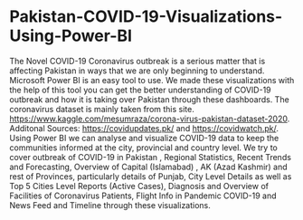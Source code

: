 # Pakistan-COVID-19-Visualizations-Using-Power-BI
The Novel COVID-19 Coronavirus outbreak is a serious matter that is affecting Pakistan in ways that we are only beginning to understand. Microsoft Power BI is an easy tool to use. We made these visualizations with the help of this tool you can get the better understanding of COVID-19 outbreak and how it is taking over Pakistan through these dashboards. The coronavirus dataset is mainly taken from this site.
https://www.kaggle.com/mesumraza/corona-virus-pakistan-dataset-2020. Additonal Sources: https://covidupdates.pk/ and https://covidwatch.pk/. Using Power BI we can analyse and visualize COVID-19 data to keep the communities informed at the city, provincial and country level. We try to cover outbreak of COVID-19 in Pakistan , Regional Statistics, Recent Trends and Forecasting, Overview of Capital (Islamabad) , AK (Azad Kashmir) and rest of Provinces, particularly details of Punjab, City Level Details as well as Top 5 Cities Level Reports (Active Cases), Diagnosis and Overview of Facilities of Coronavirus Patients, Flight Info in Pandemic COVID-19 and News Feed and Timeline through these visualizations.  
